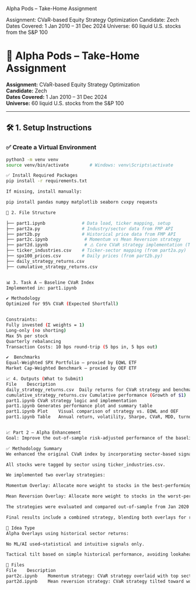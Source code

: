 Alpha Pods – Take-Home Assignment

Assignment: CVaR-based Equity Strategy Optimization
Candidate: Zech
Dates Covered: 1 Jan 2010 – 31 Dec 2024
Universe: 60 liquid U.S. stocks from the S&P 100


# 📘 Alpha Pods – Take-Home Assignment

**Assignment:** CVaR-based Equity Strategy Optimization  
**Candidate:** Zech  
**Dates Covered:** 1 Jan 2010 – 31 Dec 2024  
**Universe:** 60 liquid U.S. stocks from the S&P 100  

---

## 🛠️ 1. Setup Instructions

### ✅ Create a Virtual Environment

```bash
python3 -m venv venv
source venv/bin/activate        # Windows: venv\Scripts\activate

✅ Install Required Packages
pip install -r requirements.txt

If missing, install manually:

pip install pandas numpy matplotlib seaborn cvxpy requests

📂 2. File Structure

├── part1.ipynb              # Data load, ticker mapping, setup
├── part2a.py                # Industry/sector data from FMP API
├── part2b.py                # Historical price data from FMP API
├── part2c.ipynb              # Momentum vs Mean Reversion strategy
├── part2d.ipynb              # ⚠️ Core CVaR strategy implementation (Task A)
├── ticker_industries.csv    # Ticker-sector mapping (from part2a.py)
├── spx100_prices.csv        # Daily prices (from part2b.py)
├── daily_strategy_returns.csv
├── cumulative_strategy_returns.csv


📊 3. Task A – Baseline CVaR Index
Implemented in: part1.ipynb

✔ Methodology
Optimized for 95% CVaR (Expected Shortfall)


Constraints:
Fully invested (Σ weights = 1)
Long-only (no shorting)
Max 5% per stock
Quarterly rebalancing
Transaction Costs: 10 bps round-trip (5 bps in, 5 bps out)

✔  Benchmarks
Equal-Weighted SPX Portfolio – proxied by EQWL ETF
Market Cap-Weighted Benchmark – proxied by OEF ETF

📈 4. Outputs (What to Submit)
File	Description
daily_strategy_returns.csv	Daily returns for CVaR strategy and benchmarks
cumulative_strategy_returns.csv	Cumulative performance (Growth of $1)
part1.ipynb	CVaR strategy logic and implementation
part1.ipynb	Generates performance plot and summary table
part1.ipynb Plot	Visual comparison of strategy vs. EQWL and OEF
part1.ipynb Table	Annual return, volatility, Sharpe, CVaR, MDD, turnover


📈 Part 2 – Alpha Enhancement
Goal: Improve the out-of-sample risk-adjusted performance of the baseline CVaR strategy using a sector-based alpha overlay.

✅ Methodology Summary
We enhanced the original CVaR index by incorporating sector-based signals:

All stocks were tagged by sector using ticker_industries.csv.

We implemented two overlay strategies:

Momentum Overlay: Allocate more weight to stocks in the best-performing sectors over the past quarter.

Mean Reversion Overlay: Allocate more weight to stocks in the worst-performing sectors, anticipating a reversal.

The strategies were evaluated and compared out-of-sample from Jan 2020 – Dec 2024.

Final results include a combined strategy, blending both overlays for robustness.

🧠 Idea Type
Alpha Overlays using historical sector returns:

No ML/AI used—statistical and intuitive signals only.

Tactical tilt based on simple historical performance, avoiding lookahead bias.

📂 Files
File	Description
part2c.ipynb	Momentum strategy: CVaR strategy overlaid with top sector allocation
part2d.ipynb	Mean reversion strategy: CVaR strategy tilted toward worst-performing sectors